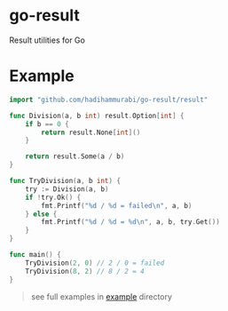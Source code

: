 # go-result
Result utilities for Go

# Example
```go
import "github.com/hadihammurabi/go-result/result"

func Division(a, b int) result.Option[int] {
	if b == 0 {
		return result.None[int]()
	}

	return result.Some(a / b)
}

func TryDivision(a, b int) {
	try := Division(a, b)
	if !try.Ok() {
		fmt.Printf("%d / %d = failed\n", a, b)
	} else {
		fmt.Printf("%d / %d = %d\n", a, b, try.Get())
	}
}

func main() {
	TryDivision(2, 0) // 2 / 0 = failed
	TryDivision(8, 2) // 8 / 2 = 4
}

```

> see full examples in [example](./example) directory
